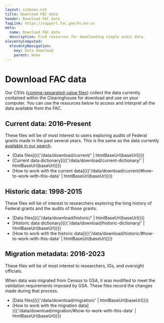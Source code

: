 ```yaml
---
layout: sidenav.njk
title: Download FAC data
header: Download FAC data
faqLink: https://support.fac.gov/hc/en-us
meta:
  name: Download FAC data
  description: Find resources for downloading single audit data.
eleventyComputed:
  eleventyNavigation:
    key: Data download
    parent: Home
---
```


# Download FAC data

Our CSVs ([comma-separated-value files](https://en.wikipedia.org/wiki/Comma-separated_values)) collect the data currently contained within the Clearinghouse for download and use on your computer. You can use the resources below to access and interpret all the data available from the FAC.

## Current data: 2016–Present

These files will be of most interest to users exploring audits of Federal grants made in the past several years. This is the same as the data currently [available in our search](https://app.fac.gov/dissemination/search/).

* [Data files]({{'/data/download/current/' | htmlBaseUrl(baseUrl)}})  
* [Current data dictionary]({{'/data/download/current-dictionary/' | htmlBaseUrl(baseUrl)}})
* [How to work with the current data]({{'/data/download/current/#how-to-work-with-this-data' | htmlBaseUrl(baseUrl)}})

## Historic data: 1998-2015

These files will be of interest to researchers exploring the long history of Federal grants and the audits of those grants.

* [Data files]({{'/data/download/historic/' | htmlBaseUrl(baseUrl)}})  
* [Historic data dictionary]({{'/data/download/historic-dictionary/' | htmlBaseUrl(baseUrl)}})
* [How to work with the historic data]({{'/data/download/historic/#how-to-work-with-this-data' | htmlBaseUrl(baseUrl)}})

## Migration metadata: 2016-2023

These files will be of most interest to researchers, IGs, and oversight officials.

When data was migrated from Census to GSA, it was modified to meet the validation requirements imposed by GSA. These files record the changes made during that process.

* [Data files]({{'/data/download/migration/' | htmlBaseUrl(baseUrl)}})
* [How to work with the migration data]({{'/data/download/migration/#how-to-work-with-this-data' | htmlBaseUrl(baseUrl)}})
